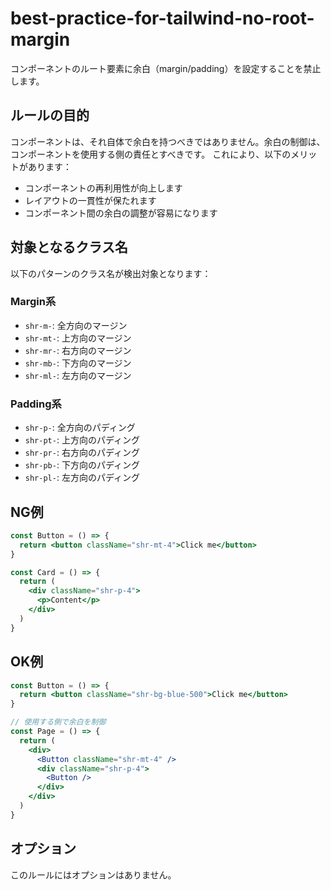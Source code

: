 # best-practice-for-tailwind-no-root-margin

コンポーネントのルート要素に余白（margin/padding）を設定することを禁止します。

## ルールの目的

コンポーネントは、それ自体で余白を持つべきではありません。余白の制御は、コンポーネントを使用する側の責任とすべきです。
これにより、以下のメリットがあります：

- コンポーネントの再利用性が向上します
- レイアウトの一貫性が保たれます
- コンポーネント間の余白の調整が容易になります

## 対象となるクラス名

以下のパターンのクラス名が検出対象となります：

### Margin系

- `shr-m-`: 全方向のマージン
- `shr-mt-`: 上方向のマージン
- `shr-mr-`: 右方向のマージン
- `shr-mb-`: 下方向のマージン
- `shr-ml-`: 左方向のマージン

### Padding系

- `shr-p-`: 全方向のパディング
- `shr-pt-`: 上方向のパディング
- `shr-pr-`: 右方向のパディング
- `shr-pb-`: 下方向のパディング
- `shr-pl-`: 左方向のパディング

## NG例

```jsx
const Button = () => {
  return <button className="shr-mt-4">Click me</button>
}

const Card = () => {
  return (
    <div className="shr-p-4">
      <p>Content</p>
    </div>
  )
}
```

## OK例

```jsx
const Button = () => {
  return <button className="shr-bg-blue-500">Click me</button>
}

// 使用する側で余白を制御
const Page = () => {
  return (
    <div>
      <Button className="shr-mt-4" />
      <div className="shr-p-4">
        <Button />
      </div>
    </div>
  )
}
```

## オプション

このルールにはオプションはありません。
